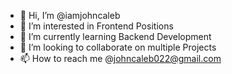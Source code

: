 - 👋 Hi, I’m @iamjohncaleb
- 👀 I’m interested in Frontend Positions
- 🌱 I’m currently learning Backend Development
- 💞️ I’m looking to collaborate on multiple Projects
- 📫 How to reach me @johncaleb022@gmail.com

<!---
iamjohncaleb/iamjohncaleb is a ✨ special ✨ repository because its `README.md` (this file) appears on your GitHub profile.
You can click the Preview link to take a look at your changes.
--->
